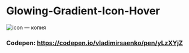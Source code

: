 # Glowing-Gradient-Icon-Hover
 
![icon — копия](https://user-images.githubusercontent.com/56477695/146655204-a3ddcce3-c1cb-4ef1-935a-82400baec4d5.png)

### Codepen: https://codepen.io/vladimirsaenko/pen/yLzXYjZ
